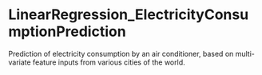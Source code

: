 # LinearRegression_ElectricityConsumptionPrediction
Prediction of electricity consumption by an air conditioner, based on multi-variate feature inputs from various cities of the world.
